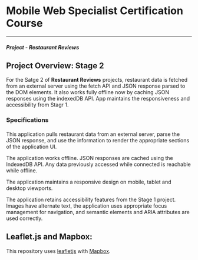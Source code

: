 # Mobile Web Specialist Certification Course
---
#### _Project - Restaurant Reviews_

## Project Overview: Stage 2

For the Satge 2 of **Restaurant Reviews** projects, restaurant data is fetched from an external server using the fetch API and JSON response parsed to the DOM elements. It also works fully offline now by caching JSON responses using the indexedDB API. App maintains the responsiveness and accessibility from Stagr 1. 

### Specifications

#### 
This application pulls restaurant data from an external server, parse the JSON response, and use the information to render the appropriate sections of the application UI.

The application works offline. JSON responses are cached using the IndexedDB API. Any data previously accessed while connected is reachable while offline.

The application maintains a responsive design on mobile, tablet and desktop viewports.

The application retains accessibility features from the Stage 1 project. Images have alternate text, the application uses appropriate focus management for navigation, and semantic elements and ARIA attributes are used correctly.

## Leaflet.js and Mapbox:

This repository uses [leafletjs](https://leafletjs.com/) with [Mapbox](https://www.mapbox.com/).

